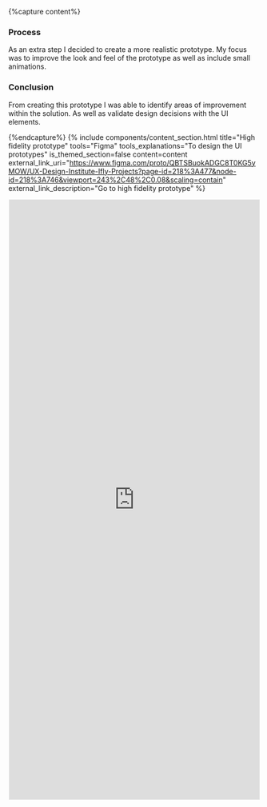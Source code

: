 {%capture content%}
### Process
As an extra step I decided to create a more realistic prototype. My focus was to improve the look and feel of the prototype as well as include small animations.
### Conclusion
From creating this prototype I was able to identify areas of improvement within the solution. As well as validate design decisions with the UI elements.

{%endcapture%}
{%
include components/content_section.html
title="High fidelity prototype"
tools="Figma"
tools_explanations="To design the UI prototypes"
is_themed_section=false
content=content
external_link_uri="https://www.figma.com/proto/QBTSBuokADGC8T0KG5yMOW/UX-Design-Institute-Ifly-Projects?page-id=218%3A477&node-id=218%3A746&viewport=243%2C48%2C0.08&scaling=contain"
external_link_description="Go to high fidelity prototype"
%}
<div class="col-1 section-theme">
        <iframe style="display:block; border: 1px solid rgba(0, 0, 0, 0.1); margin: auto" width="500" height="1200" src="https://www.figma.com/embed?embed_host=share&url=https%3A%2F%2Fwww.figma.com%2Fproto%2FH7pcJUbRhEKlblKTVUZPYl%2FIFLY-DEFINITIVO%3Fpage-id%3D811%253A18007%26node-id%3D811%253A25353%26viewport%3D243%252C48%252C0.09%26scaling%3Dmin-zoom%26starting-point-node-id%3D811%253A25407" allowfullscreen></iframe>
</div>
